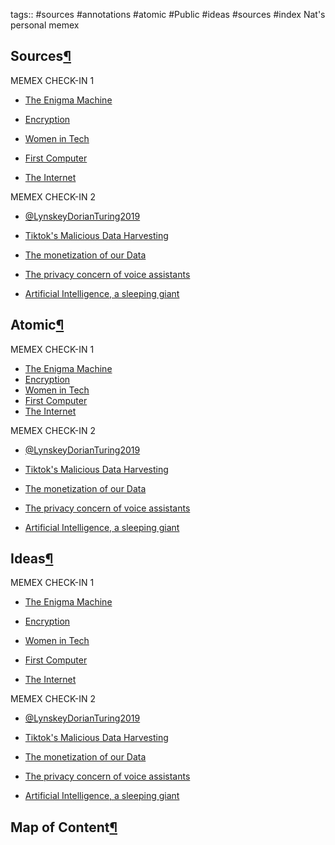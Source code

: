 tags:: #sources #annotations #atomic #Public #ideas #sources #index
Nat's personal memex



## Sources[¶](https://natmeng.github.io/memx2/#sources "Permanent link")

MEMEX CHECK-IN 1

-   [The Enigma Machine](https://natmeng.github.io/memx2/sources/Enigma_Machine/)

-   [Encryption](https://natmeng.github.io/memx2/sources/Encryption/)

-   [Women in Tech](https://natmeng.github.io/memx2/sources/Women_In_Tech/)

-   [First Computer](https://natmeng.github.io/memx2/sources/The_First_Computer/)

-   [The Internet](https://natmeng.github.io/memx2/sources/The_Internet/)


MEMEX CHECK-IN 2

-   [@LynskeyDorianTuring2019](https://natmeng.github.io/memx2/sources/@LynskeyDorianTuring2019/)

-  [Tiktok's Malicious Data Harvesting](https://natmeng.github.io/memx2/sources/Tiktok_Data/)

-  [The monetization of our Data](https://natmeng.github.io/memx2/sources/Data_Selling/)

-  [The privacy concern of voice assistants](https://natmeng.github.io/memx2/sources/Alexa_Privacy/)

-  [Artificial Intelligence, a sleeping giant](https://natmeng.github.io/memx2/sources/ArtificialIntelligence/)



## Atomic[¶](https://natmeng.github.io/memx2/#atomic "Permanent link")

MEMEX CHECK-IN 1

-   [The Enigma Machine](https://natmeng.github.io/memx2/atomic/Enigma/)
-   [Encryption](https://natmeng.github.io/memx2/atomic/Encryption/)
-   [Women in Tech](https://natmeng.github.io/memx2/atomic/Women_In_Tech/)
-   [First Computer](https://natmeng.github.io/memx2/atomic/First_Computer/)
-   [The Internet](https://natmeng.github.io/memx2/atomic/The_Internet/)

MEMEX CHECK-IN 2

-   [@LynskeyDorianTuring2019](https://natmeng.github.io/memx2/atomic/@LynskeyDorianTuring2019/)

-  [Tiktok's Malicious Data Harvesting](https://natmeng.github.io/memx2/atomic/Tiktok_Data/)

-  [The monetization of our Data](https://natmeng.github.io/memx2/atomic/Data_Selling/)

-  [The privacy concern of voice assistants](https://natmeng.github.io/memx2/atomic/Alexa_Privacy/)

-  [Artificial Intelligence, a sleeping giant](https://natmeng.github.io/memx2/atomic/ArtificialIntelligence/)



## Ideas[¶](https://natmeng.github.io/memx2/#ideas "Permanent link")

MEMEX CHECK-IN 1

-   [The Enigma Machine](https://natmeng.github.io/memx2/ideas/Enigma/)

-   [Encryption](https://natmeng.github.io/memx2/ideas/Encryption/)

-   [Women in Tech](https://natmeng.github.io/memx2/ideas/Women_In_Tech/)

-   [First Computer](https://natmeng.github.io/memx2/ideas/First_Computer/)

-   [The Internet](https://natmeng.github.io/memx2/ideas/The_Internet/)



MEMEX CHECK-IN 2

-   [@LynskeyDorianTuring2019](https://natmeng.github.io/memx2/ideas/@LynskeyDorianTuring2019/)

-  [Tiktok's Malicious Data Harvesting](https://natmeng.github.io/memx2/ideas/Tiktok_Data/)

-  [The monetization of our Data](https://natmeng.github.io/memx2/ideas/Data_Selling/)

-  [The privacy concern of voice assistants](https://natmeng.github.io/memx2/ideas/Alexa_Privacy/)

-  [Artificial Intelligence, a sleeping giant](https://natmeng.github.io/memx2/ideas/ArtificialIntelligence/)

## Map of Content[¶](https://natmeng.github.io/memx2/#map-of-content "Permanent link")


